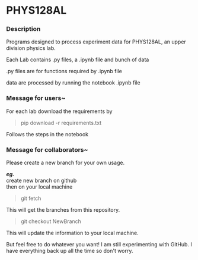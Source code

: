 # PHYS128AL

### Description
Programs designed to process experiment data for PHYS128AL, an upper division physics lab.


Each Lab contains .py files, a .ipynb file and bunch of data


.py files are for functions required by .ipynb file


data are processed by running the notebook .ipynb file


### Message for users~


For each lab download the requirements by


> pip download -r requirements.txt


Follows the steps in the notebook


### Message for collaborators~


Please create a new branch for your own usage.


***eg.<br>***
create new branch on github<br>
then on your local machine<br>


> git fetch<br>

This will get the branches from this repository.

> git checkout NewBranch<br>

This will update the information to your local machine. <br>


But feel free to do whatever you want! I am still experimenting with GitHub. I have everything back up all the time so don't worry.


